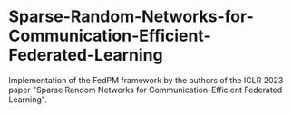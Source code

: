 # Sparse-Random-Networks-for-Communication-Efficient-Federated-Learning
Implementation of the FedPM framework by the authors of the ICLR 2023 paper "Sparse Random Networks for Communication-Efficient Federated Learning".
